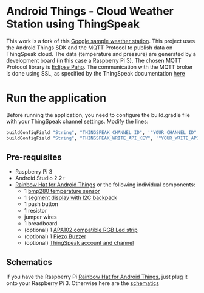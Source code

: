 # Android Things - Cloud Weather Station using ThingSpeak
This work is a fork of this [Google sample weather station](https://github.com/androidthings/weatherstation).
This project uses the Android Things SDK and the MQTT Protocol to publish data on ThingSpeak cloud.
The data (temperature and pressure) are generated by a development board (in this case a Raspberry Pi 3).
The chosen MQTT Protocol library is [Eclipse Paho](https://github.com/eclipse/paho.mqtt.android).
The communication with the MQTT broker is done using SSL, as specified by the ThingSpeak documentation [here](https://it.mathworks.com/help/thingspeak/mqtt-client-configuration.html)  

# Run the application
Before running the application, you need to configure the build.gradle file with your ThingSpeak channel settings. Modify the lines:
```bash
buildConfigField "String", "THINGSPEAK_CHANNEL_ID", '"YOUR_CHANNEL_ID"'
buildConfigField "String", "THINGSPEAK_WRITE_API_KEY", '"YOUR_WRITE_API_KEY"'
```

## Pre-requisites
- Raspberry Pi 3
- Android Studio 2.2+
- [Rainbow Hat for Android Things](https://shop.pimoroni.com/products/rainbow-hat-for-android-things) or the following individual components:
    - 1 [bmp280 temperature sensor](https://www.adafruit.com/product/2651)
    - 1 [segment display with I2C backpack](https://www.adafruit.com/product/1270)
    - 1 push button
    - 1 resistor
    - jumper wires
    - 1 breadboard
    - (optional) 1 [APA102 compatible RGB Led strip](https://www.adafruit.com/product/2241)
    - (optional) 1 [Piezo Buzzer](https://www.adafruit.com/products/160)
    - (optional) [ThingSpeak account and channel](https://thingspeak.com/)

## Schematics
If you have the Raspberry Pi [Rainbow Hat for Android Things](https://shop.pimoroni.com/products/rainbow-hat-for-android-things), just plug it onto your Raspberry Pi 3. Otherwise here are the [schematics](https://github.com/androidthings/weatherstation)
